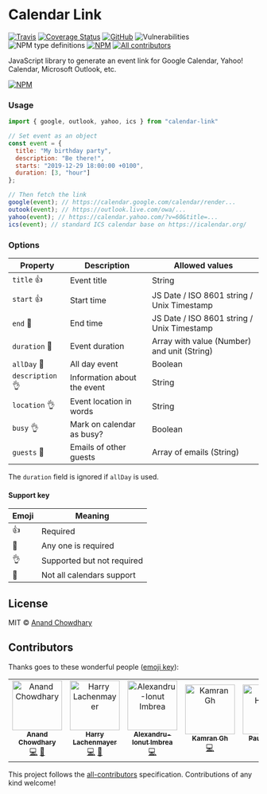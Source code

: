 # Calendar Link

[![Travis](https://img.shields.io/travis/AnandChowdhary/calendar-link.svg)](https://travis-ci.org/AnandChowdhary/calendar-link)
[![Coverage Status](https://coveralls.io/repos/github/AnandChowdhary/calendar-link/badge.svg?branch=master)](https://coveralls.io/github/AnandChowdhary/calendar-link?branch=master)
[![GitHub](https://img.shields.io/github/license/anandchowdhary/calendar-link.svg)](https://github.com/AnandChowdhary/calendar-link/blob/master/LICENSE)
![Vulnerabilities](https://img.shields.io/snyk/vulnerabilities/github/AnandChowdhary/calendar-link.svg)
![NPM type definitions](https://img.shields.io/npm/types/calendar-link.svg)
[![NPM](https://img.shields.io/npm/v/calendar-link.svg)](https://www.npmjs.com/package/calendar-link)
[![All contributors](https://img.shields.io/badge/all_contributors-2-orange.svg)](#contributors)

JavaScript library to generate an event link for Google Calendar, Yahoo! Calendar, Microsoft Outlook, etc.

[![NPM](https://nodei.co/npm/calendar-link.png)](https://npm.im/calendar-link/)

### Usage

```js
import { google, outlook, yahoo, ics } from "calendar-link"

// Set event as an object
const event = {
  title: "My birthday party",
  description: "Be there!",
  starts: "2019-12-29 18:00:00 +0100",
  duration: [3, "hour"]
};

// Then fetch the link
google(event); // https://calendar.google.com/calendar/render...
outook(event); // https://outlook.live.com/owa/...
yahoo(event); // https://calendar.yahoo.com/?v=60&title=...
ics(event); // standard ICS calendar base on https://icalendar.org/
```

### Options

| Property         | Description                 | Allowed values                              |
|------------------|-----------------------------|---------------------------------------------|
| `title` 👍       | Event title                 | String                                      |
| `start` 👍       | Start time                  | JS Date / ISO 8601 string / Unix Timestamp  |
| `end` 🤙         | End time                    | JS Date / ISO 8601 string / Unix Timestamp  |
| `duration` 🤙    | Event duration              | Array with value (Number) and unit (String) |
| `allDay` 🤙      | All day event               | Boolean                                     |
| `description` 👌 | Information about the event | String                                      |
| `location` 👌    | Event location in words     | String                                      |
| `busy` 👌        | Mark on calendar as busy?   | Boolean                                     |
| `guests` 🤞      | Emails of other guests      | Array of emails (String)                    |

The `duration` field is ignored if `allDay` is used.

#### Support key

| Emoji | Meaning |
| --- | --- |
| 👍 | Required |
| 🤙 | Any one is required |
| 👌 | Supported but not required |
| 🤞 | Not all calendars support |

## License

MIT © [Anand Chowdhary](https://anandchowdhary.com/?utm_source=github&utm_medium=calendar-link&utm_campaign=readme)

## Contributors

Thanks goes to these wonderful people ([emoji key](https://allcontributors.org/docs/en/emoji-key)):

<!-- ALL-CONTRIBUTORS-LIST:START - Do not remove or modify this section -->
<!-- prettier-ignore -->
<table>
  <tr>
    <td align="center"><a href="https://anandchowdhary.com/?utm_source=github&utm_campaign=about-link"><img src="https://avatars3.githubusercontent.com/u/2841780?v=4" width="100px;" alt="Anand Chowdhary"/><br /><sub><b>Anand Chowdhary</b></sub></a><br /><a href="https://github.com/AnandChowdhary/calendar-link/commits?author=AnandChowdhary" title="Code">💻</a> <a href="https://github.com/AnandChowdhary/calendar-link/commits?author=AnandChowdhary" title="Documentation">📖</a></td>
    <td align="center"><a href="https://keybase.io/lachenmayer"><img src="https://avatars1.githubusercontent.com/u/38614?v=4" width="100px;" alt="Harry Lachenmayer"/><br /><sub><b>Harry Lachenmayer</b></sub></a><br /><a href="https://github.com/AnandChowdhary/calendar-link/commits?author=lachenmayer" title="Code">💻</a> <a href="https://github.com/AnandChowdhary/calendar-link/commits?author=lachenmayer" title="Documentation">📖</a></td>
    <td align="center"><a href="http://AlexImbrea.com"><img src="https://avatars2.githubusercontent.com/u/4534299?v=4" width="100px;" alt="Alexandru-Ionut Imbrea"/><br /><sub><b>Alexandru-Ionut Imbrea</b></sub></a><br /><a href="https://github.com/AnandChowdhary/calendar-link/commits?author=AlexImb" title="Code">💻</a></td>
    <td align="center"><a href="https://github.com/k4mr4n"><img src="https://avatars1.githubusercontent.com/u/5468009?v=4" width="100px;" alt="Kamran Gh"/><br /><sub><b>Kamran Gh</b></sub></a><br /><a href="https://github.com/AnandChowdhary/calendar-link/commits?author=k4mr4n" title="Code">💻</a></td>
    <td align="center"><a href="http://paulhebertdesigns.com"><img src="https://avatars3.githubusercontent.com/u/5798536?v=4" width="100px;" alt="Paul Hebert"/><br /><sub><b>Paul Hebert</b></sub></a><br /><a href="https://github.com/AnandChowdhary/calendar-link/issues?q=author%3APaul-Hebert" title="Bug reports">🐛</a> <a href="https://github.com/AnandChowdhary/calendar-link/commits?author=Paul-Hebert" title="Code">💻</a></td>
  </tr>
</table>

<!-- ALL-CONTRIBUTORS-LIST:END -->

This project follows the [all-contributors](https://github.com/all-contributors/all-contributors) specification. Contributions of any kind welcome!

